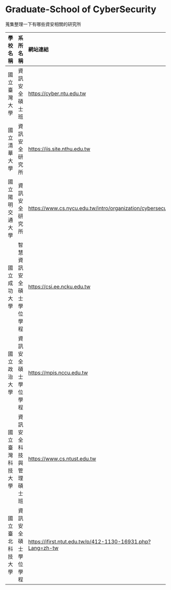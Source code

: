 # Graduate-School of CyberSecurity
蒐集整理一下有哪些資安相關的研究所

| 學校名稱 | 系所名稱 | 網站連結 |
| :-- | :-- |:--|
| 國立臺灣大學 | 資訊安全碩士班 | <https://cyber.ntu.edu.tw> |
| 國立清華大學 | 資訊安全研究所 | <https://iis.site.nthu.edu.tw> |
| 國立陽明交通大學 | 資訊安全研究所 | <https://www.cs.nycu.edu.tw/intro/organization/cybersecurity> |
| 國立成功大學 | 智慧資訊安全碩士學位學程 | <https://csi.ee.ncku.edu.tw> |
| 國立政治大學 | 資訊安全碩士學位學程 | <https://mpis.nccu.edu.tw> |
| 國立臺灣科技大學 | 資訊安全科技與管理碩士班 | <https://www.cs.ntust.edu.tw> |
| 國立臺北科技大學 | 資訊安全碩士學位學程 | <https://ifirst.ntut.edu.tw/p/412-1130-16931.php?Lang=zh-tw> |
